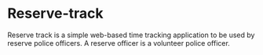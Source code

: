 # Reserve-track
Reserve track is a simple web-based time tracking application to be used by reserve police officers. A reserve officer is a volunteer police officer.
